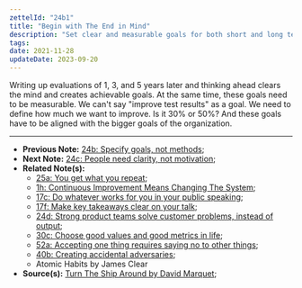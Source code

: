 ```yaml
---
zettelId: "24b1"
title: "Begin with The End in Mind"
description: "Set clear and measurable goals for both short and long term"
tags:
date: 2021-11-28
updateDate: 2023-09-20
---
```


Writing up evaluations of 1, 3, and 5 years later and thinking ahead clears the mind and creates achievable goals. At the same time, these goals need to be measurable. We can't say "improve test results" as a goal. We need to define how much we want to improve. Is it 30% or 50%? And these goals have to be aligned with the bigger goals of the organization.

---

- **Previous Note:** [24b: Specify goals, not methods](/notes/24b/);
- **Next Note:** [24c: People need clarity, not motivation](/notes/24c/);
- **Related Note(s):**
  - [25a: You get what you repeat](/notes/25a/);
  - [1h: Continuous Improvement Means Changing The System](/notes/1h/);
  - [17c: Do whatever works for you in your public speaking](/notes/17c/);
  - [17f: Make key takeaways clear on your talk](/notes/17f/);
  - [24d: Strong product teams solve customer problems, instead of output](/notes/24d/);
  - [30c: Choose good values and good metrics in life](/notes/30c/);
  - [52a: Accepting one thing requires saying no to other things](/notes/52a/);
  - [40b: Creating accidental adversaries](/notes/40b/);
  - Atomic Habits by James Clear
- **Source(s):** [Turn The Ship Around by David Marquet](/books/turn-the-shiparound-summary-book-chapter-notes/);

